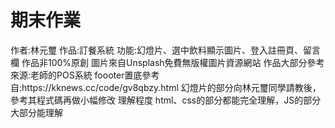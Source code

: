 <h1>期末作業</h1>
<u1>作者:林元璽</u1>
<u1>作品:訂餐系統</u1>
<u1>功能:幻燈片、選中飲料顯示圖片、登入註冊頁、留言欄</u1>
<u1>作品非100%原創</u1>
<u1>圖片來自Unsplash免費無版權圖片資源網站</u1>
作品大部分參考來源:老師的POS系統
foooter置底參考自:https://kknews.cc/code/gv8qbzy.html
幻燈片的部分向林元璽同學請教後，參考其程式碼再做小幅修改
理解程度
html、css的部分都能完全理解，JS的部分大部分能理解
